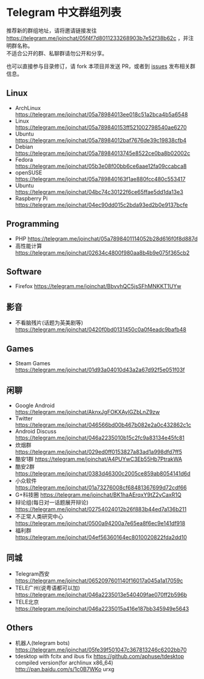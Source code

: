 # Telegram 中文群组列表

推荐新的群组地址，请将邀请链接发往 https://telegram.me/joinchat/05f4f7d8011233268903b7e52f38b62c ，并注明群名称。  
不适合公开的群、私聊群请勿公开和分享。

也可以直接参与目录修订，请 fork 本项目并发送 PR，或者到 [issues](https://github.com/jqs7/telegram-chinese-groups/issues) 发布相关群信息。


## Linux
- ArchLinux https://telegram.me/joinchat/05a78984013ee018c51a2bca4b5a6548
- Linux https://telegram.me/joinchat/05a789840153ff521002798540ae6270
- Ubuntu https://telegram.me/joinchat/05a78984012baf7676de39c19838cfb4
- Debian https://telegram.me/joinchat/05a78984013745e8522ce0ba8b02002c
- Fedora https://telegram.me/joinchat/05b3e08f00bb6ce6aae12fa09ccabca8
- openSUSE https://telegram.me/joinchat/05a789840163f1ae880fcc480c553417
- Ubuntu https://telegram.me/joinchat/04bc74c30122f6ce65ffae5dd1da13e3
- Raspberry Pi https://telegram.me/joinchat/04ec90dd015c2bda93ed2b0e9137bcfe

## Programming
- PHP https://telegram.me/joinchat/05a7898401114052b28d616f0f8d887d
- 高性能计算 https://telegram.me/joinchat/02634c4800f980aa8b4b9e075f365cb2

## Software
- Firefox https://telegram.me/joinchat/BbvvhQC5jsSFhMNKKT1UYw

## 影音
- 不看脑残片(话题为英美剧等) https://telegram.me/joinchat/0420f0bd0131450c0a0f4eadc9bafb48

## Games
- Steam Games https://telegram.me/joinchat/01d93a04010d43a2a67d92f5e051f03f

## 闲聊
- Google Android https://telegram.me/joinchat/AknxJgFOKXAylGZbLnZ9zw
- Twitter https://telegram.me/joinchat/046566bd00b467b082e2a0c432862c1c
- Android Discuss https://telegram.me/joinchat/046a2235010b15c2fc9a83134e45fc81
- 炊烟群 https://telegram.me/joinchat/029ed0ff0153827a83ad1a998dfd7ff5
- 酷安1群 https://telegram.me/joinchat/A4PUYwC3Eb55Hb7PtrakWA
- 酷安2群 https://telegram.me/joinchat/0383d46300c2005ce859ab8054141d6d
- 小众软件 https://telegram.me/joinchat/01a73276008cf68481367699d72cdf66
- G+科技圈 https://telegram.me/joinchat/BK1haAErqxY9tZ2yCaxR1Q
- 辩论组(每日对一话题展开辩论) https://telegram.me/joinchat/02754024012b26f883b44ed7a136b211
- 不正常人类研究中心 https://telegram.me/joinchat/0500a94200a7e65ea8f6ec9e141df918
- 福利群 https://telegram.me/joinchat/04ef56360164ec8010020822fda2dd10

## 同城
- Telegram西安 https://telegram.me/joinchat/0652097601140f16017a045a1a17059c
- TELE广州(说粤语都可以加) https://telegram.me/joinchat/046a2235013e540409fae070ff2b596b
- TELE北京 https://telegram.me/joinchat/046a2235015a416e187bb345949e5643

## Others
- 机器人(telegram bots) https://telegram.me/joinchat/05fe39f501047c367813246c6202bb70
- tdesktop with fcitx and ibus fix  https://github.com/aphuse/tdesktop  
compiled version(for archlinux x86_64) http://pan.baidu.com/s/1c0B7WKo  urxg
